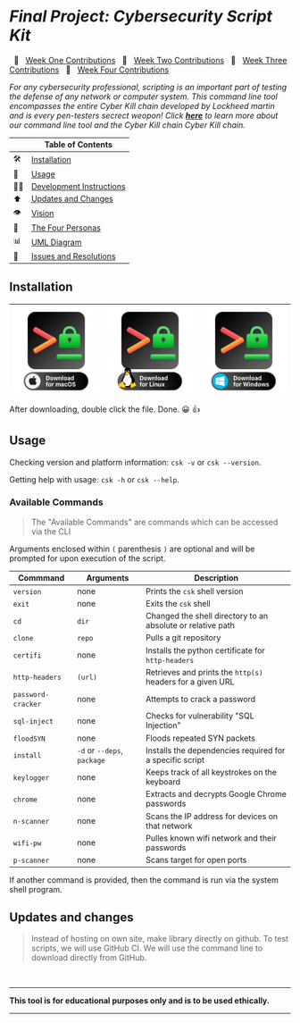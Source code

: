 # _Final Project: Cybersecurity Script Kit_

&nbsp; 🔷 &nbsp;
[Week One Contributions](https://github.com/CIS3296SoftwareDesignF21/prj-01-cybersecurity-script-kit/blob/ReadmeV2/markdowns/Week1.md)
&nbsp; 🔷 &nbsp;
[Week Two Contributions](https://github.com/CIS3296SoftwareDesignF21/prj-01-cybersecurity-script-kit/blob/ReadmeV2/markdowns/Week2.md)
&nbsp; 🔷 &nbsp;
[Week Three Contributions](https://github.com/CIS3296SoftwareDesignF21/prj-01-cybersecurity-script-kit/blob/ReadmeV2/markdowns/Week3.md)
&nbsp; 🔷 &nbsp; [Week Four Contributions](https://github.com/CIS3296SoftwareDesignF21/prj-01-cybersecurity-script-kit/blob/main/markdowns/week4.md)


 _For any cybersecurity professional, scripting is an important part of testing the defense of any network or computer system. This command line tool encompasses the entire Cyber Kill chain developed by Lockheed martin and is every pen-testers secrect weopon! Click **[here](https://csk3296.herokuapp.com/)** to learn more about our command line tool  and the Cyber Kill chain Cyber Kill chain._

 


|     | Table of Contents                                     |
| --- | ----------------------------------------------------- |
| 🛠   | [Installation](#installation)                         |
| 🧠   | [Usage](#usage)                                       |
| 👨‍💻  | [Development Instructions](https://github.com/CIS3296SoftwareDesignF21/prj-01-cybersecurity-script-kit/blob/ReadmeV2/markdowns/devInstruc.md) |
| ⬆️  | [Updates and Changes](#updates-and-changes)           |
| 👁   | [Vision](https://github.com/CIS3296SoftwareDesignF21/prj-01-cybersecurity-script-kit/blob/ReadmeV2/markdowns/Personas%2B.md)            |
| 💁  | [The Four Personas](https://github.com/CIS3296SoftwareDesignF21/prj-01-cybersecurity-script-kit/blob/ReadmeV2/markdowns/Personas%2B.md) |
| 📊  | [UML Diagram](https://github.com/CIS3296SoftwareDesignF21/prj-01-cybersecurity-script-kit/blob/ReadmeV2/markdowns/UML.md)               |
| 🧐 | [Issues and Resolutions](https://github.com/CIS3296SoftwareDesignF21/prj-01-cybersecurity-script-kit/blob/Chrome/markdowns/issues.md)               |






## Installation

| [![](readme/downloads/csk-darwin.png)](https://github.com/CIS3296SoftwareDesignF21/prj-01-cybersecurity-script-kit/releases/download/v0.0.3-beta/csk-installer.zsh) | [![](readme/downloads/csk-linux.png)](installer/csk-installer.bash) | [![](readme/downloads/csk-win.png)](installer/csk-installer.bat) |
| ------------------------------------------------------------------------------------------------------------------------------------------------------------------- | ------------------------------------------------------------------- | ---------------------------------------------------------------- |

After downloading, double click the file. Done. 😀 👍

## **Usage**

Checking version and platform information: `csk -v` or `csk --version`.

Getting help with usage: `csk -h` or `csk --help`.

### Available Commands

> The "Available Commands" are commands which can be accessed via the CLI

Arguments enclosed within `(` parenthesis `)` are optional and will be prompted
for upon execution of the script.

| Commmand           | Arguments                   | Description                                                 |
| ------------------ | --------------------------- | ----------------------------------------------------------- |
| `version`          | none                        | Prints the `csk` shell version                              |
| `exit`             | none                        | Exits the `csk` shell                                       |
| `cd`               | `dir`                       | Changed the shell directory to an absolute or relative path |
| `clone`            | `repo`                      | Pulls a git repository                                      |
| `certifi`          | none                        | Installs the python certificate for `http-headers`          |
| `http-headers`     | `(url)`                     | Retrieves and prints the `http(s)` headers for a given URL  |
| `password-cracker` | none                        | Attempts to crack a password                                |
| `sql-inject`       | none                        | Checks for vulnerability "SQL Injection"       |
| `floodSYN`         | none                        |  Floods repeated SYN packets                                   |
| `install`          | `-d` or `--deps`, `package` | Installs the dependencies required for a specific script    |
| `keylogger`        | none                        | Keeps track of all keystrokes on the keyboard               |
| `chrome`        | none                        | Extracts and decrypts Google Chrome passwords              |
| `n-scanner`        | none                        | Scans the IP address for devices on that network              |
| `wifi-pw`        | none                        | Pulles known wifi network and their passwords              |
| `p-scanner`        | none                        | Scans target for open ports            |


If another command is provided, then the command is run via the system shell program.

## **Updates and changes**

> Instead of hosting on own site, make library directly on github. To test scripts, we will use GitHub CI. We will use the command line to download directly from GitHub.

<br>

---

**This tool is for educational purposes only and is to be used ethically.** 

---
